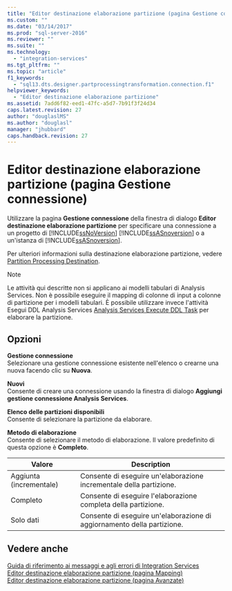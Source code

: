 ```yaml
---
title: "Editor destinazione elaborazione partizione (pagina Gestione connessione) | Microsoft Docs"
ms.custom: ""
ms.date: "03/14/2017"
ms.prod: "sql-server-2016"
ms.reviewer: ""
ms.suite: ""
ms.technology: 
  - "integration-services"
ms.tgt_pltfrm: ""
ms.topic: "article"
f1_keywords: 
  - "sql13.dts.designer.partprocessingtransformation.connection.f1"
helpviewer_keywords: 
  - "Editor destinazione elaborazione partizione"
ms.assetid: 7add6f82-eed1-47fc-a5d7-7b91f3f24d34
caps.latest.revision: 27
author: "douglaslMS"
ms.author: "douglasl"
manager: "jhubbard"
caps.handback.revision: 27
---
```

# Editor destinazione elaborazione partizione (pagina Gestione connessione)
  Utilizzare la pagina **Gestione connessione** della finestra di dialogo **Editor destinazione elaborazione partizione** per specificare una connessione a un progetto di [!INCLUDE[ssNoVersion](../../includes/ssnoversion-md.md)] [!INCLUDE[ssASnoversion](../../includes/ssasnoversion-md.md)] o a un'istanza di [!INCLUDE[ssASnoversion](../../includes/ssasnoversion-md.md)].  
  
 Per ulteriori informazioni sulla destinazione elaborazione partizione, vedere [Partition Processing Destination](../../integration-services/data-flow/partition-processing-destination.md).  
  
> [!NOTE]  
>  Le attività qui descritte non si applicano ai modelli tabulari di Analysis Services.  Non è possibile eseguire il mapping di colonne di input a colonne di partizione per i modelli tabulari. È possibile utilizzare invece l'attività Esegui DDL Analysis Services [Analysis Services Execute DDL Task](../../integration-services/control-flow/analysis-services-execute-ddl-task.md) per elaborare la partizione.  
  
## Opzioni  
 **Gestione connessione**  
 Selezionare una gestione connessione esistente nell'elenco o crearne una nuova facendo clic su **Nuova**.  
  
 **Nuovi**  
 Consente di creare una connessione usando la finestra di dialogo **Aggiungi gestione connessione Analysis Services**.  
  
 **Elenco delle partizioni disponibili**  
 Consente di selezionare la partizione da elaborare.  
  
 **Metodo di elaborazione**  
 Consente di selezionare il metodo di elaborazione. Il valore predefinito di questa opzione è **Completo**.  
  
|Valore|Description|  
|-----------|-----------------|  
|Aggiunta (incrementale)|Consente di eseguire un'elaborazione incrementale della partizione.|  
|Completo|Consente di eseguire l'elaborazione completa della partizione.|  
|Solo dati|Consente di eseguire un'elaborazione di aggiornamento della partizione.|  
  
## Vedere anche  
 [Guida di riferimento ai messaggi e agli errori di Integration Services](../../integration-services/integration-services-error-and-message-reference.md)   
 [Editor destinazione elaborazione partizione &#40;pagina Mapping&#41;](../../integration-services/data-flow/partition-processing-destination-editor-mappings-page.md)   
 [Editor destinazione elaborazione partizione &#40;pagina Avanzate&#41;](../../integration-services/data-flow/partition-processing-destination-editor-advanced-page.md)  
  
  